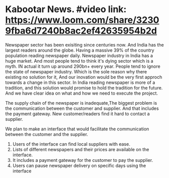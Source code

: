 # Kabootar News.      #video link: https://www.loom.com/share/32309fba6d7240b8ac2ef42635954b2d
Newspaper sector has been exisiting since centuries now. And India has the largest readers around the globe. Having a massive 39% of the country population 
reading newspaper daily.
Newspaper industry in India has a huge market. And most people tend to think it's dying sector which is a myth. IN actual it turn up around 290bn+ every year.
People tend to ignore the state of newspaper industry. Which is the sole reason why there existing no solution for it, And our inovation would be the very first approch towards a change in this sector.
In India reading newspaper is more of a tradition, and this solution would promise to hold the tradition for the future. And we have clear idea on what and how we need to execute the project.

The supply chain of the newspaper is inadequate,The biggest problem is the communication between the customer and supplier.
And that includes the payment gateway.
New customer/readers find it hard to contact a supplier.

We plan to make an interface that would facilitate the communication between the customer and the supplier.
1. Users of the interface can find local suppliers with ease.
2. Lists of different newspapers and their prices are available on the interface.
3. It includes a payment gateway for the customer to pay the supplier.
4. Users can pause newspaper delivery on specific days using the interface

